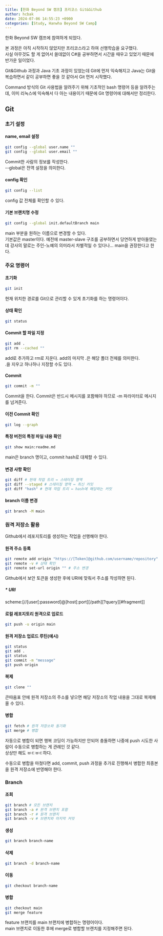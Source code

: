```yaml
---
title: [한화 Beyond SW 캠프] 프리코스 Git&Github
author: hcbak
date: 2024-07-06 14:55:23 +0900
categories: [Study, Hanwha Beyond SW Camp]
---
```


한화 Beyond SW 캠프에 참여하게 되었다.

본 과정은 아직 시작하지 않았지만 프리코스라고 하여 선행학습을 요구했다.  
사실 아무것도 할 게 없어서 쓸데없이 C#을 공부하면서 시간을 때우고 있었기 때문에 반가운 일이었다.

Git&Github 과정과 Java 기초 과정이 있었는데 Git에 먼저 익숙해지고 Java는 Git을 복습하면서 같이 공부하면 좋을 것 같아서 Git 먼저 시작했다.

Command 방식의 Git 사용법을 알려주기 위해 기초적인 bash 명령어 등을 알려주는데, 이미 리눅스에 익숙해서 다 아는 내용이기 때문에 Git 명령어에 대해서만 정리한다.

## Git

### 초기 설정
#### name, email 설정
```bash
git config --global user.name ""
git config --global user.email ""
```
Commit한 사람의 정보를 작성한다.  
--global은 전역 설정을 의미한다.

#### config 확인
```bash
git config --list
```
config 값 전체를 확인할 수 있다.

#### 기본 브랜치명 수정
```bash
git config --global init.defaultBranch main
```
main 부분을 원하는 이름으로 변경할 수 있다.  
기본값은 master이다. 예전에 master-slave 구조를 공부하면서 당연하게 받아들였는데 강사의 말로는 주인-노예의 의미라서 차별적일 수 있다나... main을 권장한다고 한다.

### 주요 명령어
#### 초기화
```bash
git init
```
현재 위치한 경로를 Git으로 관리할 수 있게 초기화를 하는 명령어이다.

#### 상태 확인
```bash
git status
```

#### Commit 할 파일 지정
```bash
git add .
git rm --cached ""
```
add로 추가하고 rm로 지운다. add의 마지막 .은 해당 폴더 전체를 의미한다.  
.을 지우고 하나하나 지정할 수도 있다.  

#### Commit
```bash
git commit -m ""
```
Commit을 한다. Commit은 반드시 메시지를 포함해야 하므로 -m 파라미터로 메시지를 넘겨준다.

#### 이전 Commit 확인
```bash
git log --graph
```

#### 특정 버전의 특정 파일 내용 확인
```bash
git show main:readme.md
```
main은 branch 명이고, commit hash로 대체할 수 있다.

#### 변경 사항 확인
```bash
git diff # 현재 작업 트리 ↔ 스테이징 영역
git diff --staged # 스테이징 영역 ↔ 최신 커밋
git diff "hash" # 현재 작업 트리 ↔ hash에 해당하는 커밋
```

#### branch 이름 변경
```bash
git branch -M main
```

### 원격 저장소 활용
Github에서 레포지토리를 생성하는 작업을 선행해야 한다.

#### 원격 주소 등록
```bash
git remote add origin "https://[Token]@github.com/username/repository"
git remote -v # 상태 확인
git remote set-url origin "" # 주소 변경
```
Github에서 보안 토큰을 생성한 후에 URI에 맞춰서 주소를 작성하면 된다.

##### * URI
scheme:[//[user[:password]@]host[:port][/path][?query][#fragment]]

#### 로컬 레포지토리 원격으로 업로드
```bash
git push -u origin main
```

#### 원격 저장소 업로드 루틴(예시)
```bash
git status
git add .
git status
git commit -m "message"
git push origin
```

#### 복제
```bash
git clone ""
```
큰따옴표 안에 원격 저장소의 주소를 넣으면 해당 저장소의 작업 내용을 그대로 복제해올 수 있다.

#### 병합
```bash
git fetch # 원격 저장소와 동기화
git merge # 병합
```
자동으로 병합이 되면 행복 코딩이 가능하지만 안되어 충돌하면 나중에 push 시도한 사람이 수동으로 병합하는 게 관례인 것 같다.  
상상만 해도 ㅂㄷㅂㄷ하다.

수동으로 병합을 마쳤다면 add, commit, push 과정을 추가로 진행해서 병합한 최종본을 원격 저장소에 반영해야 한다.

### Branch
#### 조회
```bash
git branch # 모든 브랜치
git branch -a # 원격 브랜치 포함
git branch -r # 원격 브랜치
git branch -v # 브랜치와 마지막 커밋
```

#### 생성
```bash
git branch branch-name
```

#### 삭제
```bash
git branch -d branch-name
```

#### 이동
```bash
git checkout branch-name
```

#### 병합
```bash
git checkout main
git merge feature
```
feature 브랜치를 main 브랜치에 병합하는 명령어이다.  
main 브랜치로 이동한 후에 merge로 병합할 브랜치를 지정해주면 된다.
